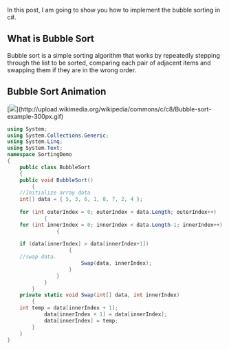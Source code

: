 In this post, I am going to show you how to implement the bubble sorting in c#.

## What is Bubble Sort

Bubble sort is a simple sorting algorithm that works by repeatedly stepping through the list to be sorted, comparing each pair of adjacent items and swapping them if they are in the wrong order.

## Bubble Sort Animation

[![](https://images-blogger-opensocial.googleusercontent.com/gadgets/proxy?url=http%3A%2F%2Fupload.wikimedia.org%2Fwikipedia%2Fcommons%2Fc%2Fc8%2FBubble-sort-example-300px.gif&container=blogger&gadget=a&rewriteMime=image%2F*)](http://upload.wikimedia.org/wikipedia/commons/c/c8/Bubble-sort-example-300px.gif)

  
```csharp
using System;
using System.Collections.Generic;
using System.Linq;
using System.Text;
namespace SortingDemo
{
    public class BubbleSort
    {
    public void BubbleSort()
        {
    //Initialize array data
    int[] data = { 5, 3, 6, 1, 8, 7, 2, 4 };
           
    for (int outerIndex = 0; outerIndex < data.Length; outerIndex++)
            {
    for (int innerIndex = 0; innerIndex < data.Length-1; innerIndex++)
                {
                    
    if (data[innerIndex] > data[innerIndex+1])
                    {
    //swap data.
                        Swap(data, innerIndex);
                    }
                }
            }
        }
    private static void Swap(int[] data, int innerIndex)
        {
    int temp = data[innerIndex + 1];
            data[innerIndex + 1] = data[innerIndex];
            data[innerIndex] = temp;
        }
    }
}
```
<!--stackedit_data:
eyJoaXN0b3J5IjpbMzQzMTIzMDcyXX0=
-->